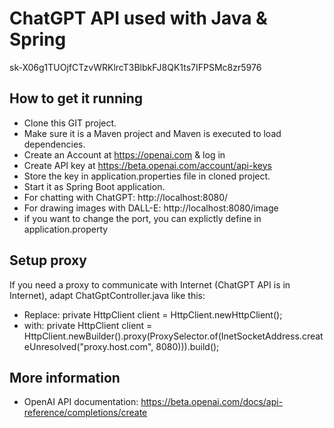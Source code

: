 # ChatGPT API used with Java & Spring
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
## How to get it running
* Clone this GIT project.
* Make sure it is a Maven project and Maven is executed to load dependencies.
* Create an Account at https://openai.com & log in
* Create API key at https://beta.openai.com/account/api-keys
* Store the key in application.properties file in cloned project.
* Start it as Spring Boot application.
* For chatting with ChatGPT: http://localhost:8080/
* For drawing images with DALL-E: http://localhost:8080/image
* if you want to change the port, you can explictly define in application.property

## Setup proxy
If you need a proxy to communicate with Internet (ChatGPT API is in Internet), adapt ChatGptController.java like this:
* Replace: private HttpClient client = HttpClient.newHttpClient();
* with: private HttpClient client = HttpClient.newBuilder().proxy(ProxySelector.of(InetSocketAddress.createUnresolved("proxy.host.com", 8080))).build();

## More information
* OpenAI API documentation: https://beta.openai.com/docs/api-reference/completions/create
